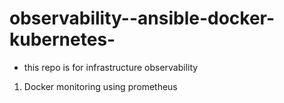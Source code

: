 # observability--ansible-docker-kubernetes-
- this repo is for infrastructure observability 

1) Docker monitoring using prometheus
